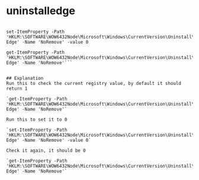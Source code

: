 # uninstalledge

```get-ItemProperty -Path 'HKLM:\SOFTWARE\WOW6432Node\Microsoft\Windows\CurrentVersion\Uninstall\Microsoft Edge' -Name 'NoRemove'

set-ItemProperty -Path 'HKLM:\SOFTWARE\WOW6432Node\Microsoft\Windows\CurrentVersion\Uninstall\Microsoft Edge' -Name 'NoRemove' -value 0

get-ItemProperty -Path 'HKLM:\SOFTWARE\WOW6432Node\Microsoft\Windows\CurrentVersion\Uninstall\Microsoft Edge' -Name 'NoRemove'```


## Explanation
Run this to check the current registry value, by default it should return 1

`get-ItemProperty -Path 'HKLM:\SOFTWARE\WOW6432Node\Microsoft\Windows\CurrentVersion\Uninstall\Microsoft Edge' -Name 'NoRemove'`

Run this to set it to 0

`set-ItemProperty -Path 'HKLM:\SOFTWARE\WOW6432Node\Microsoft\Windows\CurrentVersion\Uninstall\Microsoft Edge' -Name 'NoRemove' -value 0`

Check it again, it should be 0

`get-ItemProperty -Path 'HKLM:\SOFTWARE\WOW6432Node\Microsoft\Windows\CurrentVersion\Uninstall\Microsoft Edge' -Name 'NoRemove'` 

